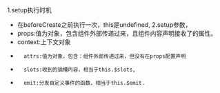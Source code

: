 1.setup执行时机
+   在beforeCreate之前执行一次，this是undefined,
2.setup参数，
+   props:值为对象，包含组件外部传递过来，且组件内容声明接收了的属性。
+   context:上下文对象
+       attrs:值为对象，包含：组件外部传递过来，但没有在props配置声明
+       slots:收到的插槽内容，相当于this.$slots,
+       emit:分发自定义事件的函数，相当于this.$emit.